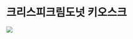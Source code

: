 # 크리스피크림도넛 키오스크
<img src="https://user-images.githubusercontent.com/96041943/165249460-b7abc28a-02b8-4941-8867-56538a4a0506.gif">
